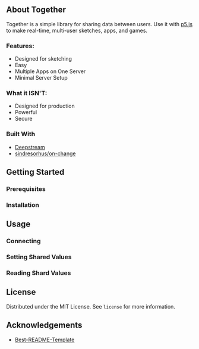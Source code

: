 <!-- PROJECT LOGO -->
<!--
<p align="center">
  <a href="https://github.com/othneildrew/Best-README-Template">
    <img src="images/logo.png" alt="Logo" width="80" height="80">
  </a>

  <h3 align="center">Best-README-Template</h3>

  <p align="center">
    An awesome README template to jumpstart your projects!
    <br />
    <a href="https://github.com/othneildrew/Best-README-Template"><strong>Explore the docs »</strong></a>
    <br />
    <br />
    <a href="https://github.com/othneildrew/Best-README-Template">View Demo</a>
    ·
    <a href="https://github.com/othneildrew/Best-README-Template/issues">Report Bug</a>
    ·
    <a href="https://github.com/othneildrew/Best-README-Template/issues">Request Feature</a>
  </p>
</p> -->

## About Together

Together is a simple library for sharing data between users. Use it with [p5.js](https://p5js.org/) to make real-time, multi-user sketches, apps, and games.

### Features:

- Designed for sketching
- Easy
- Multiple Apps on One Server
- Minimal Server Setup

### What it ISN'T:

- Designed for production
- Powerful
- Secure

### Built With

- [Deepstream](https://deepstream.io/)
- [sindresorhus/on-change](https://github.com/sindresorhus/on-change)

## Getting Started

### Prerequisites

### Installation

## Usage

### Connecting

### Setting Shared Values

### Reading Shard Values

<!--
## Contributing

Contributions are what make the open source community such an amazing place to be learn, inspire, and create. Any contributions you make are **greatly appreciated**.

1. Fork the Project
2. Create your Feature Branch (`git checkout -b feature/AmazingFeature`)
3. Commit your Changes (`git commit -m 'Add some AmazingFeature'`)
4. Push to the Branch (`git push origin feature/AmazingFeature`)
5. Open a Pull Request -->

## License

Distributed under the MIT License. See `license` for more information.

## Acknowledgements

- [Best-README-Template](https://github.com/othneildrew/Best-README-Template)
